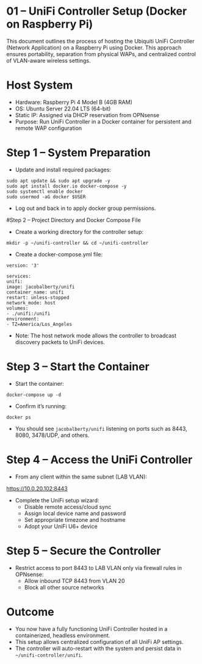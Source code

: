 # 01 – UniFi Controller Setup (Docker on Raspberry Pi)

This document outlines the process of hosting the Ubiquiti UniFi Controller (Network Application) on a Raspberry Pi using Docker. This approach ensures portability, separation from physical WAPs, and centralized control of VLAN-aware wireless settings.

# Host System

- Hardware: Raspberry Pi 4 Model B (4GB RAM)
- OS: Ubuntu Server 22.04 LTS (64-bit)
- Static IP: Assigned via DHCP reservation from OPNsense
- Purpose: Run UniFi Controller in a Docker container for persistent and remote WAP configuration

# Step 1 – System Preparation

- Update and install required packages:

```
sudo apt update && sudo apt upgrade -y
sudo apt install docker.io docker-compose -y
sudo systemctl enable docker
sudo usermod -aG docker $USER
```
 - Log out and back in to apply docker group permissions.


#Step 2 – Project Directory and Docker Compose File
- Create a working directory for the controller setup:

```
mkdir -p ~/unifi-controller && cd ~/unifi-controller
```

- Create a docker-compose.yml file:
```
version: '3'

services:
unifi:
image: jacobalberty/unifi
container_name: unifi
restart: unless-stopped
network_mode: host
volumes:
- ./unifi:/unifi
environment:
- TZ=America/Los_Angeles
```
- Note: The host network mode allows the controller to broadcast discovery packets to UniFi devices.

# Step 3 – Start the Container
- Start the container:
```
docker-compose up -d
```
- Confirm it’s running:
```
docker ps
```

- You should see `jacobalberty/unifi` listening on ports such as 8443, 8080, 3478/UDP, and others.

# Step 4 – Access the UniFi Controller

- From any client within the same subnet (LAB VLAN):

https://10.0.20.102:8443


- Complete the UniFi setup wizard:
  - Disable remote access/cloud sync
  - Assign local device name and password
  - Set appropriate timezone and hostname
  - Adopt your UniFi U6+ device

# Step 5 – Secure the Controller

- Restrict access to port 8443 to LAB VLAN only via firewall rules in OPNsense:
  - Allow inbound TCP 8443 from VLAN 20
  - Block all other source networks

# Outcome

- You now have a fully functioning UniFi Controller hosted in a containerized, headless environment.
- This setup allows centralized configuration of all UniFi AP settings.
- The controller will auto-restart with the system and persist data in `~/unifi-controller/unifi`.




